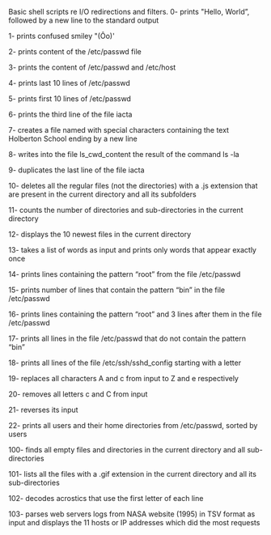 Basic shell scripts re I/O redirections and filters.
0- prints "Hello, World”, followed by a new line to the standard output

1- prints confused smiley "(Ôo)'

2- prints content of the /etc/passwd file

3- prints the content of /etc/passwd and /etc/host

4- prints last 10 lines of /etc/passwd

5- prints first 10 lines of /etc/passwd

6- prints the third line of the file iacta

7- creates a file named with special characters containing the text Holberton School ending by a new line

8- writes into the file ls_cwd_content the result of the command ls -la

9- duplicates the last line of the file iacta

10- deletes all the regular files (not the directories) with a .js extension that are present in the current directory and all its subfolders

11- counts the number of directories and sub-directories in the current directory

12- displays the 10 newest files in the current directory

13- takes a list of words as input and prints only words that appear exactly once

14- prints lines containing the pattern “root” from the file /etc/passwd

15- prints number of lines that contain the pattern “bin” in the file /etc/passwd

16- prints lines containing the pattern “root” and 3 lines after them in the file /etc/passwd

17- prints all lines in the file /etc/passwd that do not contain the pattern “bin”

18- prints all lines of the file /etc/ssh/sshd_config starting with a letter

19- replaces all characters A and c from input to Z and e respectively

20- removes all letters c and C from input

21- reverses its input

22- prints all users and their home directories from /etc/passwd, sorted by users

100- finds all empty files and directories in the current directory and all sub-directories

101- lists all the files with a .gif extension in the current directory and all its sub-directories

102- decodes acrostics that use the first letter of each line

103- parses web servers logs from NASA website (1995) in TSV format as input and displays the 11 hosts or IP addresses which did the most requests
